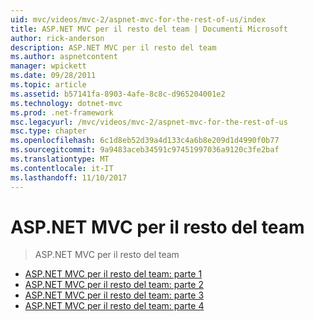 ```yaml
---
uid: mvc/videos/mvc-2/aspnet-mvc-for-the-rest-of-us/index
title: ASP.NET MVC per il resto del team | Documenti Microsoft
author: rick-anderson
description: ASP.NET MVC per il resto del team
ms.author: aspnetcontent
manager: wpickett
ms.date: 09/28/2011
ms.topic: article
ms.assetid: b57141fa-8903-4afe-8c8c-d965204001e2
ms.technology: dotnet-mvc
ms.prod: .net-framework
msc.legacyurl: /mvc/videos/mvc-2/aspnet-mvc-for-the-rest-of-us
msc.type: chapter
ms.openlocfilehash: 6c1d8eb52d39a4d133c4a6b8e209d1d4990f0b77
ms.sourcegitcommit: 9a9483aceb34591c97451997036a9120c3fe2baf
ms.translationtype: MT
ms.contentlocale: it-IT
ms.lasthandoff: 11/10/2017
---
```

<a name="aspnet-mvc-for-the-rest-of-us"></a>ASP.NET MVC per il resto del team
====================
> ASP.NET MVC per il resto del team


- [ASP.NET MVC per il resto del team: parte 1](aspnet-mvc-for-the-rest-of-us-part-1.md)
- [ASP.NET MVC per il resto del team: parte 2](aspnet-mvc-for-the-rest-of-us-part-2.md)
- [ASP.NET MVC per il resto del team: parte 3](aspnet-mvc-for-the-rest-of-us-part-3.md)
- [ASP.NET MVC per il resto del team: parte 4](aspnet-mvc-for-the-rest-of-us-part-4.md)
